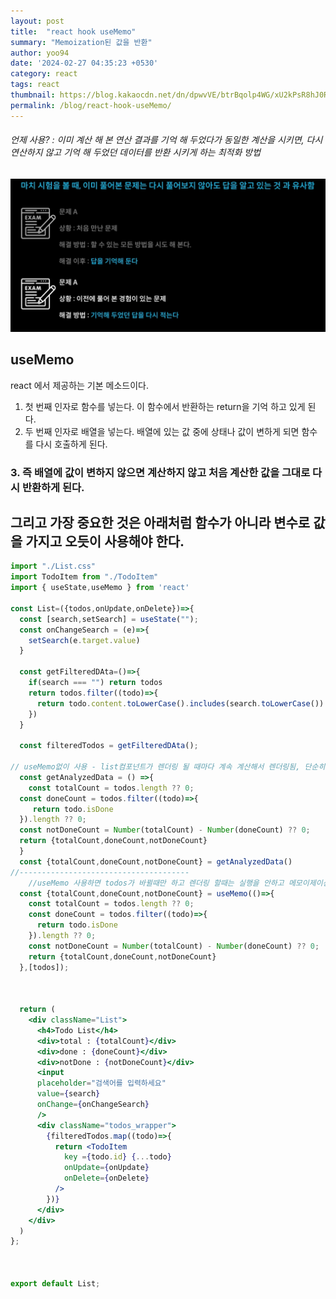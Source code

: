 ```yaml
---
layout: post
title:  "react hook useMemo"
summary: "Memoization된 값을 반환"
author: yoo94
date: '2024-02-27 04:35:23 +0530'
category: react
tags: react
thumbnail: https://blog.kakaocdn.net/dn/dpwvVE/btrBqolp4WG/xU2kPsR8hJ0Rpx9B1LSoZ1/img.png
permalink: /blog/react-hook-useMemo/
---
```

###### 언제 사용?  : 이미 계산 해 본 연산 결과를 기억 해 두었다가 동일한 계산을 시키면, 다시 연산하지 않고 기억 해 두었던 데이터를 반환 시키게 하는 최적화 방법

<img src="/postImg/Pasted image 20240204155203.png" alt="Pasted image 20240204155203.png" style="max-width:100%;">

## useMemo

react 에서 제공하는 기본 메소드이다.
1.  첫 번째 인자로 함수를 넣는다. 이 함수에서 반환하는 return을 기억 하고 있게 된다.
2.  두 번째 인자로 배열을 넣는다. 배열에 있는 값 중에 상태나 값이 변하게 되면 함수를 다시 호출하게 된다.
### 3.  즉 배열에 값이 변하지 않으면 계산하지 않고 처음 계산한 값을 그대로 다시 반환하게 된다.

## 그리고 가장 중요한 것은 아래처럼 함수가 아니라 변수로 값을 가지고 오듯이 사용해야 한다.
```jsx
import "./List.css"
import TodoItem from "./TodoItem"
import { useState,useMemo } from 'react'

const List=({todos,onUpdate,onDelete})=>{
  const [search,setSearch] = useState("");
  const onChangeSearch = (e)=>{
    setSearch(e.target.value)
  }

  const getFilteredDAta=()=>{
    if(search === "") return todos
    return todos.filter((todo)=>{
      return todo.content.toLowerCase().includes(search.toLowerCase())
    })
  }

  const filteredTodos = getFilteredDAta();
  
// useMemo없이 사용 - list컴포넌트가 렌더링 될 때마다 계속 계산해서 렌더링됨, 단순히 list 갯수가 변할 때만 렌더링 하면 되기 떄문 search 같은 다른 state가 변경 됐을때는 굳이 다시 계산할 필요가 없음
  const getAnalyzedData = () =>{
	const totalCount = todos.length ?? 0;
  const doneCount = todos.filter((todo)=>{
     return todo.isDone
  }).length ?? 0;
  const notDoneCount = Number(totalCount) - Number(doneCount) ?? 0;
  return {totalCount,doneCount,notDoneCount}
  }
  const {totalCount,doneCount,notDoneCount} = getAnalyzedData()
//--------------------------------------
	//useMemo 사용하면 todos가 바뀔때만 하고 렌더링 할때는 실행을 안하고 메모이제이션 되어있는 상태값을 반환하여 계산을 다시 할 필요 없게 함
  const {totalCount,doneCount,notDoneCount} = useMemo(()=>{
    const totalCount = todos.length ?? 0;
    const doneCount = todos.filter((todo)=>{
      return todo.isDone
    }).length ?? 0;
    const notDoneCount = Number(totalCount) - Number(doneCount) ?? 0;
    return {totalCount,doneCount,notDoneCount}
  },[todos]);

  
  
  return (
    <div className="List">
      <h4>Todo List</h4>
      <div>total : {totalCount}</div>
      <div>done : {doneCount}</div>
      <div>notDone : {notDoneCount}</div>
      <input
      placeholder="검색어를 입력하세요"
      value={search}
      onChange={onChangeSearch}
      />
      <div className="todos_wrapper">
        {filteredTodos.map((todo)=>{
          return <TodoItem
            key ={todo.id} {...todo}
            onUpdate={onUpdate}
            onDelete={onDelete}
          />
        })}
      </div>
    </div>
  )
};

  

export default List;
```
